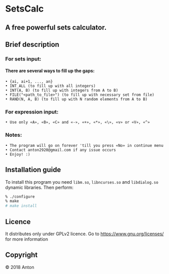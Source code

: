 # SetsCalc 
## A free powerful sets calculator. 

## Brief description
### For sets input: 
#### There are several ways to fill up the gaps:
	• {ai, ai+1, ..., an}
	• INT_ALL (to fill up with all integers)
	• INT(A, B) (to fill up with integers from A to B)
	• FILE("<path_to_file>") (to fill up with necessary set from file)
	• RAND(N, A, B) (to fill up with N random elements from A to B)

### For expression input:
	• Use only «A», «B», «C» and «-», «+», «*», «\», «v» or «V», «^»

### Notes:
	• The program will go on forever 'till you press «No» in continue menu
	• Contact anton2920@gmail.com if any issue occurs
	• Enjoy! :)

## Installation guide
To install this program you need `libm.so`, `libncurses.so` and `libdialog.so` dynamic libraries.
Then perform: 
```bash
% ./configure
% make
# make install
```

## Licence
It distributes only under GPLv2 licence. Go to https://www.gnu.org/licenses/ for more information

## Copyright 
© 2018 Anton
